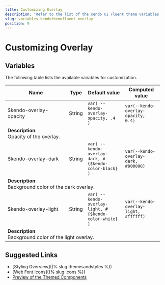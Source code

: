 ```yaml
---
title: Customizing Overlay
description: "Refer to the list of the Kendo UI Fluent theme variables available for customization."
slug: variables_kendothemefluent_overlay
position: 9
---
```


# Customizing Overlay

## Variables

The following table lists the available variables for customization.

<table class="theme-variables">
    <colgroup>
    <col style="width: 200px; white-space:nowrap;" />
    <col />
    <col />
    <col />
</colgroup>
<thead>
    <tr>
        <th>Name</th>
        <th>Type</th>
        <th>Default value</th>
        <th>Computed value</th>
    </tr>
</thead>
<tbody>
        <tr>
    <td>$kendo-overlay-opacity</td>
    <td>String</td>
    <td><code>var( --kendo-overlay-opacity, .4 )</code></td>
    <td><code>var(--kendo-overlay-opacity, 0.4)</code></td>
</tr>
<tr>
    <td colspan="4" class="theme-variables-description-container"><div><b>Description</b><div class="theme-variables-description">Opacity of the overlay.</div></div>
    </td>
</tr>
<tr>
    <td>$kendo-overlay-dark</td>
    <td>String</td>
    <td><code>var( --kendo-overlay-dark, #{$kendo-color-black} )</code></td>
    <td><code>var(--kendo-overlay-dark, #000000)</code></td>
</tr>
<tr>
    <td colspan="4" class="theme-variables-description-container"><div><b>Description</b><div class="theme-variables-description">Background color of the dark overlay.</div></div>
    </td>
</tr>
<tr>
    <td>$kendo-overlay-light</td>
    <td>String</td>
    <td><code>var( --kendo-overlay-light, #{$kendo-color-white} )</code></td>
    <td><code>var(--kendo-overlay-light, #ffffff)</code></td>
</tr>
<tr>
    <td colspan="4" class="theme-variables-description-container"><div><b>Description</b><div class="theme-variables-description">Background color of the light overlay.</div></div>
    </td>
</tr>
</tbody>
</table>

## Suggested Links

* [Styling Overview]({% slug themesandstyles %})
* [Web Font Icons]({% slug icons %})
* [Preview of the Themed Components](../)

